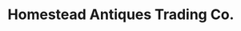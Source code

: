 ---
title: "Homestead Antiques Trading Co."
url: /carpinteria/homestead-antiques-trading-co/
shop: Antiquitäten
---
